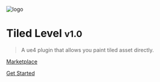 <!-- _coverpage.md -->

![logo](Media/Banner.svg)

# Tiled Level <small>v1.0</small>

> A ue4 plugin that allows you paint tiled asset directly.

[Marketplace](https://github.com/docsifyjs/docsify/)
<!-- [Discord](https://google.com) -->
[Get Started](#index)